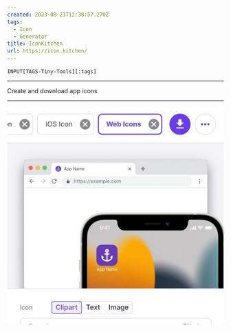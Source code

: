 ```yaml
---
created: 2023-08-21T12:38:57.270Z
tags: 
  - Icon
  - Generator
title: IconKitchen
url: https://icon.kitchen/
---
```

```meta-bind
INPUT[TAGS-Tiny-Tools][:tags]
```

___
Create and download app icons
___

![](_attachments/iconkitchen.jpg)
